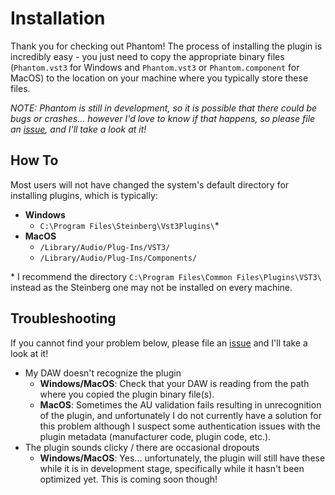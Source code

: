 # Installation

Thank you for checking out Phantom! The process of installing the plugin is incredibly easy - you just need to copy the appropriate binary files (`Phantom.vst3` for Windows and `Phantom.vst3` or `Phantom.component` for MacOS) to the location on your machine where you typically store these files. 

_NOTE: Phantom is still in development, so it is possible that there could be bugs or crashes... however I'd love to know if that happens, so please file an [issue](https://github.com/blackboxdsp/phantom/issues/new), and I'll take a look at it!_

## How To

Most users will not have changed the system's default directory for installing plugins, which is typically:

- __Windows__
    - `C:\Program Files\Steinberg\Vst3Plugins\`*
- __MacOS__
    - `/Library/Audio/Plug-Ins/VST3/`
    - `/Library/Audio/Plug-Ins/Components/`

\* I recommend the directory `C:\Program Files\Common Files\Plugins\VST3\` instead as the Steinberg one may not be installed on every machine.

## Troubleshooting

If you cannot find your problem below, please file an [issue](https://github.com/blackboxdsp/phantom/issues/new) and I'll take a look at it!

- My DAW doesn't recognize the plugin
    - __Windows/MacOS__: Check that your DAW is reading from the path where you copied the plugin binary file(s).
    - __MacOS__: Sometimes the AU validation fails resulting in unrecognition of the plugin, and unfortunately I do not currently have a solution for this problem although I suspect some authentication issues with the plugin metadata (manufacturer code, plugin code, etc.).
- The plugin sounds clicky / there are occasional dropouts
    - __Windows/MacOS__: Yes... unfortunately, the plugin will still have these while it is in development stage, specifically while it hasn't been optimized yet. This is coming soon though!
